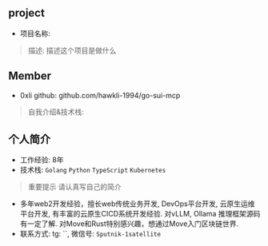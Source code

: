 ## project
- 项目名称:
> 描述: 描述这个项目是做什么


## Member
- 0xli  github: github.com/hawkli-1994/go-sui-mcp
> 自我介绍&技术栈:  
## 个人简介
- 工作经验: 8年
- 技术栈: `Golang` `Python` `TypeScript` `Kubernetes`
> 重要提示 请认真写自己的简介
- 多年web2开发经验，擅长web传统业务开发, DevOps平台开发, 云原生运维平台开发, 有丰富的云原生CICD系统开发经验. 对vLLM, Ollama 推理框架源码有一定了解. 
  对Move和Rust特别感兴趣，想通过Move入门区块链世界.
- 联系方式: tg: ``, 微信号: `Sputnik-1satellite`